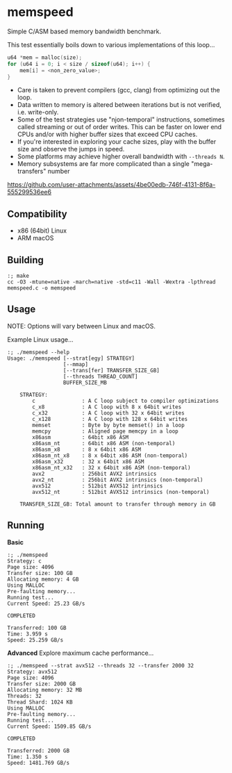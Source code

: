 memspeed
========
Simple C/ASM based memory bandwidth benchmark.

This test essentially boils down to various implementations of this loop...
```c
u64 *mem = malloc(size);
for (u64 i = 0; i < size / sizeof(u64); i++) {
    mem[i] = <non_zero_value>;
}
```

 * Care is taken to prevent compilers (gcc, clang) from optimizing out the loop.
 * Data written to memory is altered between iterations but is not verified, i.e. write-only.
 * Some of the test strategies use "njon-temporal" instructions, sometimes called streaming
   or out of order writes.  This can be faster on lower end CPUs and/or with higher buffer sizes
   that exceed CPU caches.
 * If you're interested in exploring your cache sizes, play with the buffer size and observe the
   jumps in speed.
 * Some platforms may achieve higher overall bandwidth with `--threads N`.
 * Memory subsystems are far more complicated than a single "mega-transfers" number

https://github.com/user-attachments/assets/4be00edb-746f-4131-8f6a-555299536ee6

Compatibility
--------
* x86 (64bit) Linux
* ARM macOS


Building
--------
```shell
:; make
cc -O3 -mtune=native -march=native -std=c11 -Wall -Wextra -lpthread memspeed.c -o memspeed
```


Usage
--------
NOTE: Options will vary between Linux and macOS.

Example Linux usage...
```
:; ./memspeed --help
Usage: ./memspeed [--strat[egy] STRATEGY]
                  [--mmap]
                  [--trans[fer] TRANSFER_SIZE_GB]
                  [--threads THREAD_COUNT]
                  BUFFER_SIZE_MB

    STRATEGY:
        c               : A C loop subject to compiler optimizations
        c_x8            : A C loop with 8 x 64bit writes
        c_x32           : A C loop with 32 x 64bit writes
        c_x128          : A C loop with 128 x 64bit writes
        memset          : Byte by byte memset() in a loop
        memcpy          : Aligned page memcpy in a loop
        x86asm          : 64bit x86 ASM
        x86asm_nt       : 64bit x86 ASM (non-temporal)
        x86asm_x8       : 8 x 64bit x86 ASM
        x86asm_nt_x8    : 8 x 64bit x86 ASM (non-temporal)
        x86asm_x32      : 32 x 64bit x86 ASM
        x86asm_nt_x32   : 32 x 64bit x86 ASM (non-temporal)
        avx2            : 256bit AVX2 intrinsics
        avx2_nt         : 256bit AVX2 intrinsics (non-temporal)
        avx512          : 512bit AVX512 intrinsics
        avx512_nt       : 512bit AVX512 intrinsics (non-temporal)

    TRANSFER_SIZE_GB: Total amount to transfer through memory in GB
```


Running
--------
**Basic**
```
:; ./memspeed 
Strategy: c
Page size: 4096
Transfer size: 100 GB
Allocating memory: 4 GB
Using MALLOC
Pre-faulting memory...
Running test...
Current Speed: 25.23 GB/s                                                       

COMPLETED

Transferred: 100 GB
Time: 3.959 s
Speed: 25.259 GB/s
```

**Advanced**
Explore maximum cache performance...
```
:; ./memspeed --strat avx512 --threads 32 --transfer 2000 32
Strategy: avx512
Page size: 4096
Transfer size: 2000 GB
Allocating memory: 32 MB
Threads: 32
Thread Shard: 1024 KB
Using MALLOC
Pre-faulting memory...
Running test...
Current Speed: 1509.85 GB/s                                                     

COMPLETED

Transferred: 2000 GB
Time: 1.350 s
Speed: 1481.769 GB/s
```

